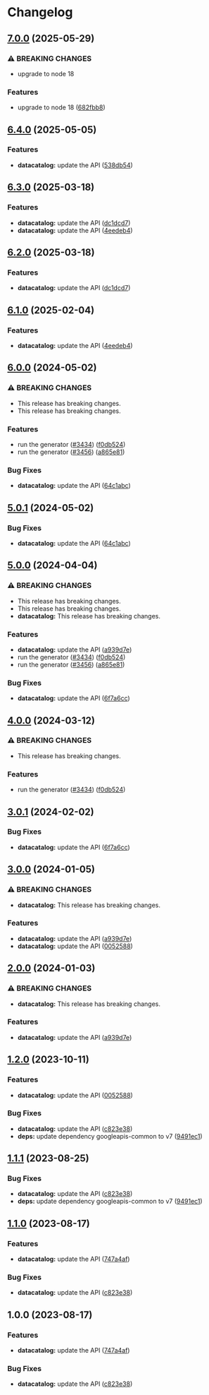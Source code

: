# Changelog

## [7.0.0](https://github.com/googleapis/google-api-nodejs-client/compare/datacatalog-v6.4.0...datacatalog-v7.0.0) (2025-05-29)


### ⚠ BREAKING CHANGES

* upgrade to node 18

### Features

* upgrade to node 18 ([682fbb8](https://github.com/googleapis/google-api-nodejs-client/commit/682fbb869189ae92b3e9a194d37d0548af0c1f92))

## [6.4.0](https://github.com/googleapis/google-api-nodejs-client/compare/datacatalog-v6.3.0...datacatalog-v6.4.0) (2025-05-05)


### Features

* **datacatalog:** update the API ([538db54](https://github.com/googleapis/google-api-nodejs-client/commit/538db54f1d09dfc78cd309b5f6cf2319d225c0f0))

## [6.3.0](https://github.com/googleapis/google-api-nodejs-client/compare/datacatalog-v6.2.0...datacatalog-v6.3.0) (2025-03-18)


### Features

* **datacatalog:** update the API ([dc1dcd7](https://github.com/googleapis/google-api-nodejs-client/commit/dc1dcd7a3899d885f715ccbcaab3d197e6780cdc))
* **datacatalog:** update the API ([4eedeb4](https://github.com/googleapis/google-api-nodejs-client/commit/4eedeb44447d00f8fe6d3394131f237eb47abc27))

## [6.2.0](https://github.com/googleapis/google-api-nodejs-client/compare/datacatalog-v6.1.0...datacatalog-v6.2.0) (2025-03-18)


### Features

* **datacatalog:** update the API ([dc1dcd7](https://github.com/googleapis/google-api-nodejs-client/commit/dc1dcd7a3899d885f715ccbcaab3d197e6780cdc))

## [6.1.0](https://github.com/googleapis/google-api-nodejs-client/compare/datacatalog-v6.0.0...datacatalog-v6.1.0) (2025-02-04)


### Features

* **datacatalog:** update the API ([4eedeb4](https://github.com/googleapis/google-api-nodejs-client/commit/4eedeb44447d00f8fe6d3394131f237eb47abc27))

## [6.0.0](https://github.com/googleapis/google-api-nodejs-client/compare/datacatalog-v5.0.1...datacatalog-v6.0.0) (2024-05-02)


### ⚠ BREAKING CHANGES

* This release has breaking changes.
* This release has breaking changes.

### Features

* run the generator ([#3434](https://github.com/googleapis/google-api-nodejs-client/issues/3434)) ([f0db524](https://github.com/googleapis/google-api-nodejs-client/commit/f0db524bb26f05cea3dec4c0ed66b496399e3857))
* run the generator ([#3456](https://github.com/googleapis/google-api-nodejs-client/issues/3456)) ([a865e81](https://github.com/googleapis/google-api-nodejs-client/commit/a865e81539b315d3b321650663ba0b2555b1e5a1))


### Bug Fixes

* **datacatalog:** update the API ([64c1abc](https://github.com/googleapis/google-api-nodejs-client/commit/64c1abc7e78bbe9a213c1c696a83389ca1b8d313))

## [5.0.1](https://github.com/googleapis/google-api-nodejs-client/compare/datacatalog-v5.0.0...datacatalog-v5.0.1) (2024-05-02)


### Bug Fixes

* **datacatalog:** update the API ([64c1abc](https://github.com/googleapis/google-api-nodejs-client/commit/64c1abc7e78bbe9a213c1c696a83389ca1b8d313))

## [5.0.0](https://github.com/googleapis/google-api-nodejs-client/compare/datacatalog-v4.0.0...datacatalog-v5.0.0) (2024-04-04)


### ⚠ BREAKING CHANGES

* This release has breaking changes.
* This release has breaking changes.
* **datacatalog:** This release has breaking changes.

### Features

* **datacatalog:** update the API ([a939d7e](https://github.com/googleapis/google-api-nodejs-client/commit/a939d7eaf290e763657eda597be699c0f52d8773))
* run the generator ([#3434](https://github.com/googleapis/google-api-nodejs-client/issues/3434)) ([f0db524](https://github.com/googleapis/google-api-nodejs-client/commit/f0db524bb26f05cea3dec4c0ed66b496399e3857))
* run the generator ([#3456](https://github.com/googleapis/google-api-nodejs-client/issues/3456)) ([a865e81](https://github.com/googleapis/google-api-nodejs-client/commit/a865e81539b315d3b321650663ba0b2555b1e5a1))


### Bug Fixes

* **datacatalog:** update the API ([6f7a6cc](https://github.com/googleapis/google-api-nodejs-client/commit/6f7a6ccd58b1f4ee8c4b241cb6e3dc4c6a30f596))

## [4.0.0](https://github.com/googleapis/google-api-nodejs-client/compare/datacatalog-v3.0.1...datacatalog-v4.0.0) (2024-03-12)


### ⚠ BREAKING CHANGES

* This release has breaking changes.

### Features

* run the generator ([#3434](https://github.com/googleapis/google-api-nodejs-client/issues/3434)) ([f0db524](https://github.com/googleapis/google-api-nodejs-client/commit/f0db524bb26f05cea3dec4c0ed66b496399e3857))

## [3.0.1](https://github.com/googleapis/google-api-nodejs-client/compare/datacatalog-v3.0.0...datacatalog-v3.0.1) (2024-02-02)


### Bug Fixes

* **datacatalog:** update the API ([6f7a6cc](https://github.com/googleapis/google-api-nodejs-client/commit/6f7a6ccd58b1f4ee8c4b241cb6e3dc4c6a30f596))

## [3.0.0](https://github.com/googleapis/google-api-nodejs-client/compare/datacatalog-v2.0.0...datacatalog-v3.0.0) (2024-01-05)


### ⚠ BREAKING CHANGES

* **datacatalog:** This release has breaking changes.

### Features

* **datacatalog:** update the API ([a939d7e](https://github.com/googleapis/google-api-nodejs-client/commit/a939d7eaf290e763657eda597be699c0f52d8773))
* **datacatalog:** update the API ([0052588](https://github.com/googleapis/google-api-nodejs-client/commit/0052588a7da1bb8f38dd92ab1d8f377373371c63))

## [2.0.0](https://github.com/googleapis/google-api-nodejs-client/compare/datacatalog-v1.2.0...datacatalog-v2.0.0) (2024-01-03)


### ⚠ BREAKING CHANGES

* **datacatalog:** This release has breaking changes.

### Features

* **datacatalog:** update the API ([a939d7e](https://github.com/googleapis/google-api-nodejs-client/commit/a939d7eaf290e763657eda597be699c0f52d8773))

## [1.2.0](https://github.com/googleapis/google-api-nodejs-client/compare/datacatalog-v1.1.1...datacatalog-v1.2.0) (2023-10-11)


### Features

* **datacatalog:** update the API ([0052588](https://github.com/googleapis/google-api-nodejs-client/commit/0052588a7da1bb8f38dd92ab1d8f377373371c63))


### Bug Fixes

* **datacatalog:** update the API ([c823e38](https://github.com/googleapis/google-api-nodejs-client/commit/c823e3831574adccc47767ced24b842600235211))
* **deps:** update dependency googleapis-common to v7 ([9491ec1](https://github.com/googleapis/google-api-nodejs-client/commit/9491ec1cdc3c413e7d73edcfcd59cf5c28a7c855))

## [1.1.1](https://github.com/googleapis/google-api-nodejs-client/compare/datacatalog-v1.1.0...datacatalog-v1.1.1) (2023-08-25)


### Bug Fixes

* **datacatalog:** update the API ([c823e38](https://github.com/googleapis/google-api-nodejs-client/commit/c823e3831574adccc47767ced24b842600235211))
* **deps:** update dependency googleapis-common to v7 ([9491ec1](https://github.com/googleapis/google-api-nodejs-client/commit/9491ec1cdc3c413e7d73edcfcd59cf5c28a7c855))

## [1.1.0](https://github.com/googleapis/google-api-nodejs-client/compare/datacatalog-v1.0.0...datacatalog-v1.1.0) (2023-08-17)


### Features

* **datacatalog:** update the API ([747a4af](https://github.com/googleapis/google-api-nodejs-client/commit/747a4af6ff6b5056fd3f79d9e43d0df2964ed0ea))


### Bug Fixes

* **datacatalog:** update the API ([c823e38](https://github.com/googleapis/google-api-nodejs-client/commit/c823e3831574adccc47767ced24b842600235211))

## 1.0.0 (2023-08-17)


### Features

* **datacatalog:** update the API ([747a4af](https://github.com/googleapis/google-api-nodejs-client/commit/747a4af6ff6b5056fd3f79d9e43d0df2964ed0ea))


### Bug Fixes

* **datacatalog:** update the API ([c823e38](https://github.com/googleapis/google-api-nodejs-client/commit/c823e3831574adccc47767ced24b842600235211))
